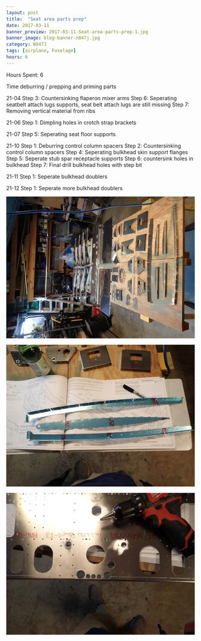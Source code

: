```yaml
---
layout: post
title:  "Seat area parts prep"
date: 2017-03-11
banner_preview: 2017-03-11-Seat-area-parts-prep-1.jpg
banner_image: blog-banner-n847j.jpg
category: N847J
tags: [airplane, Fuselage]
hours: 6
---
```



Hours Spent: 6

Time deburring / prepping and priming parts

21-04
Step 3: Countersinking flaperon mixer arms
Step 6: Seperating seatbelt attach lugs supports, seat belt attach lugs are still missing
Step 7: Removing vertical material from ribs

21-06
Step 1: Dimpling holes in crotch strap brackets

21-07
Step 5: Seperating seat floor supports

21-10
Step 1: Deburring control column spacers
Step 2: Countersinking control column spacers
Step 4: Seperating bulkhead skin support flanges
Step 5: Seperate stub spar receptacle supports
Step 6: countersink holes in bulkhead
Step 7: Final drill bulkhead holes with step bit

21-11
Step 1: Seperate bulkhead doublers

21-12
Step 1: Seperate more bulkhead doublers

![](/assets/images/2017-03-11-Seat-area-parts-prep-1.jpg)

![](/assets/images/2017-03-11-Seat-area-parts-prep-2.jpg)

![](/assets/images/2017-03-11-Seat-area-parts-prep-3.jpg)
